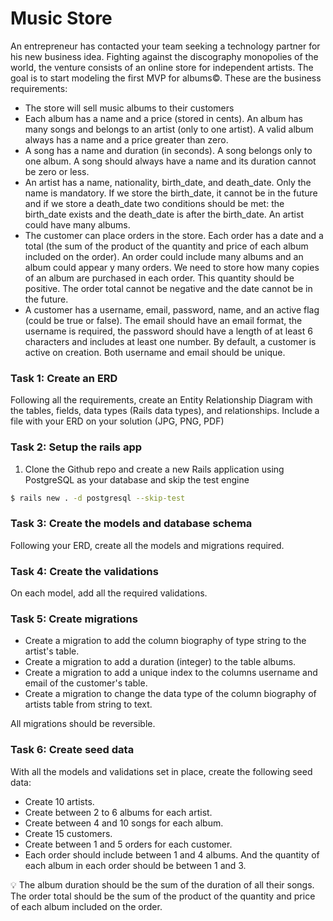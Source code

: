 # Music Store

An entrepreneur has contacted your team seeking a technology partner for his new
business idea. Fighting against the discography monopolies of the world, the
venture consists of an online store for independent artists. The goal is to
start modeling the first MVP for albums©. These are the business requirements:

- The store will sell music albums to their customers
- Each album has a name and a price (stored in cents). An album has many songs
  and belongs to an artist (only to one artist). A valid album always has a name
  and a price greater than zero.
- A song has a name and duration (in seconds). A song belongs only to one album.
  A song should always have a name and its duration cannot be zero or less.
- An artist has a name, nationality, birth_date, and death_date. Only the name
  is mandatory. If we store the birth_date, it cannot be in the future and if we
  store a death_date two conditions should be met: the birth_date exists and the
  death_date is after the birth_date. An artist could have many albums.
- The customer can place orders in the store. Each order has a date and a total
  (the sum of the product of the quantity and price of each album included on
  the order). An order could include many albums and an album could appear y
  many orders. We need to store how many copies of an album are purchased in
  each order. This quantity should be positive. The order total cannot be
  negative and the date cannot be in the future.
- A customer has a username, email, password, name, and an active flag (could be
  true or false). The email should have an email format, the username is
  required, the password should have a length of at least 6 characters and
  includes at least one number. By default, a customer is active on creation.
  Both username and email should be unique.

### Task 1: Create an ERD

Following all the requirements, create an Entity Relationship Diagram with the
tables, fields, data types (Rails data types), and relationships. Include a file
with your ERD on your solution (JPG, PNG, PDF)

### Task 2: Setup the rails app

1. Clone the Github repo and create a new Rails application using PostgreSQL as
   your database and skip the test engine

```bash
$ rails new . -d postgresql --skip-test
```

### Task 3: Create the models and database schema

Following your ERD, create all the models and migrations required.

### Task 4: Create the validations

On each model, add all the required validations.

### Task 5: Create migrations

- Create a migration to add the column biography of type string to the artist's
  table.
- Create a migration to add a duration (integer) to the table albums.
- Create a migration to add a unique index to the columns username and email of
  the customer's table.
- Create a migration to change the data type of the column biography of artists
  table from string to text.

All migrations should be reversible.

### Task 6: Create seed data

With all the models and validations set in place, create the following seed data:

- Create 10 artists.
- Create between 2 to 6 albums for each artist.
- Create between 4 and 10 songs for each album.
- Create 15 customers.
- Create between 1 and 5 orders for each customer.
- Each order should include between 1 and 4 albums. And the quantity of each
  album in each order should be between 1 and 3.

<aside> 💡 The album duration should be the sum of the duration of all their
songs. The order total should be the sum of the product of the quantity and
price of each album included on the order. </aside>
